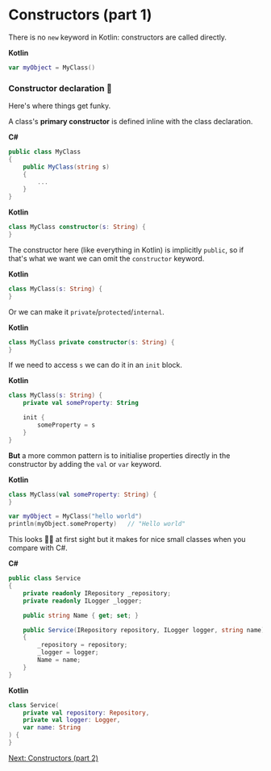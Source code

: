 # Constructors (part 1)
There is no `new` keyword in Kotlin: constructors are called directly.

**Kotlin**
```kotlin
var myObject = MyClass()
```

### Constructor declaration 🤯
Here's where things get funky.

A class's **primary constructor** is defined inline with the class declaration.

**C#**
```csharp
public class MyClass
{
    public MyClass(string s)
    {
        ...
    }
}
```

**Kotlin**
```kotlin
class MyClass constructor(s: String) {
}
```

The constructor here (like everything in Kotlin) is implicitly `public`, so if that's what we want we can omit the `constructor` keyword.

**Kotlin**
```kotlin
class MyClass(s: String) {
}
```

Or we can make it `private`/`protected`/`internal`.

**Kotlin**
```kotlin
class MyClass private constructor(s: String) {
}
```

If we need to access `s` we can do it in an `init` block.

**Kotlin**
```kotlin
class MyClass(s: String) {
    private val someProperty: String

    init {
        someProperty = s
    }
}
```

**But** a more common pattern is to initialise properties directly in the constructor by adding the `val` or `var` keyword.

**Kotlin**
```kotlin
class MyClass(val someProperty: String) {
}

var myObject = MyClass("hello world")
println(myObject.someProperty)   // "Hello world"
```

This looks 😵‍💫 at first sight but it makes for nice small classes when you compare with C#.

**C#**
```csharp
public class Service
{
    private readonly IRepository _repository;
    private readonly ILogger _logger;

    public string Name { get; set; }

    public Service(IRepository repository, ILogger logger, string name)
    {
        _repository = repository;
        _logger = logger;
        Name = name;
    }
}
```

**Kotlin**
```kotlin
class Service(
    private val repository: Repository,
    private val logger: Logger,
    var name: String
) {
}
```

[Next: Constructors (part 2)](03-03-constructors-part-2.md)
